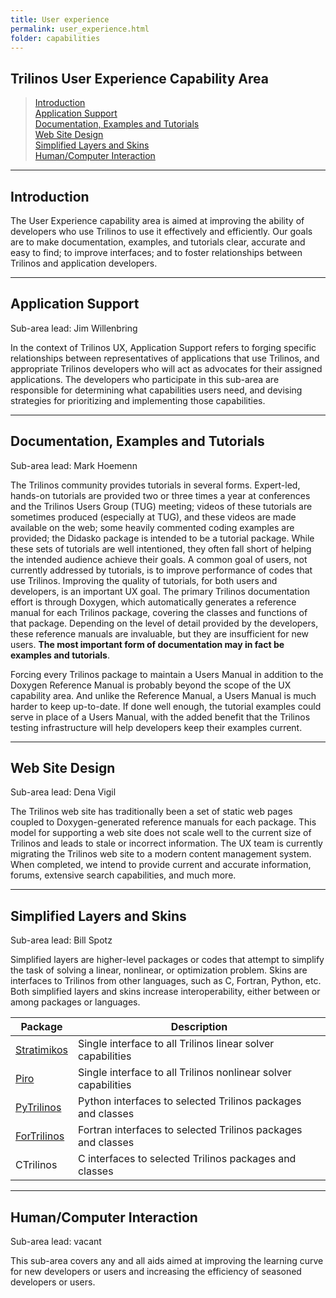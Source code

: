 ```yaml
---
title: User experience
permalink: user_experience.html
folder: capabilities
---
```


## Trilinos User Experience Capability Area

> [Introduction](#Intro)  
> [Application Support](#AppSupport)  
> [Documentation, Examples and Tutorials](#DocExTut)  
> [Web Site Design](#WebSiteDesign)  
> [Simplified Layers and Skins](#LayersAndSkins)  
> [Human/Computer Interaction](#HCI)

<a name="Intro"></a>

* * *

## Introduction

The User Experience capability area is aimed at improving the ability of developers who use Trilinos to use it effectively and efficiently. Our goals are to make documentation, examples, and tutorials clear, accurate and easy to find; to improve interfaces; and to foster relationships between Trilinos and application developers.

<a name="AppSupport"></a>

* * *

## Application Support

Sub-area lead: Jim Willenbring

In the context of Trilinos UX, Application Support refers to forging specific relationships between representatives of applications that use Trilinos, and appropriate Trilinos developers who will act as advocates for their assigned applications. The developers who participate in this sub-area are responsible for determining what capabilities users need, and devising strategies for prioritizing and implementing those capabilities.

<a name="DocExTut"></a>

* * *

## Documentation, Examples and Tutorials

Sub-area lead: Mark Hoemenn

The Trilinos community provides tutorials in several forms. Expert-led, hands-on tutorials are provided two or three times a year at conferences and the Trilinos Users Group (TUG) meeting; videos of these tutorials are sometimes produced (especially at TUG), and these videos are made available on the web; some heavily commented coding examples are provided; the Didasko package is intended to be a tutorial package. While these sets of tutorials are well intentioned, they often fall short of helping the intended audience achieve their goals. A common goal of users, not currently addressed by tutorials, is to improve performance of codes that use Trilinos. Improving the quality of tutorials, for both users and developers, is an important UX goal. The primary Trilinos documentation effort is through Doxygen, which automatically generates a reference manual for each Trilinos package, covering the classes and functions of that package. Depending on the level of detail provided by the developers, these reference manuals are invaluable, but they are insufficient for new users. **The most important form of documentation may in fact be examples and tutorials**.

Forcing every Trilinos package to maintain a Users Manual in addition to the Doxygen Reference Manual is probably beyond the scope of the UX capability area. And unlike the Reference Manual, a Users Manual is much harder to keep up-to-date. If done well enough, the tutorial examples could serve in place of a Users Manual, with the added benefit that the Trilinos testing infrastructure will help developers keep their examples current.

<a name="WebSiteDesign"></a>

* * *

## Web Site Design

Sub-area lead: Dena Vigil

The Trilinos web site has traditionally been a set of static web pages coupled to Doxygen-generated reference manuals for each package. This model for supporting a web site does not scale well to the current size of Trilinos and leads to stale or incorrect information. The UX team is currently migrating the Trilinos web site to a modern content management system. When completed, we intend to provide current and accurate information, forums, extensive search capabilities, and much more.

<a name="LayersAndSkins"></a>

* * *

## Simplified Layers and Skins

Sub-area lead: Bill Spotz

Simplified layers are higher-level packages or codes that attempt to simplify the task of solving a linear, nonlinear, or optimization problem. Skins are interfaces to Trilinos from other languages, such as C, Fortran, Python, etc. Both simplified layers and skins increase interoperability, either between or among packages or languages.

Package | Description
--------| -----------
[Stratimikos](http://trilinos.org/packages/stratimikos/) | Single interface to all Trilinos linear solver capabilities
[Piro](http://trilinos.org/packages/piro) | Single interface to all Trilinos nonlinear solver capabilities
[PyTrilinos](http://trilinos.org/packages/pytrilinos/) | Python interfaces to selected Trilinos packages and classes
[ForTrilinos](http://trilinos.org/packages/fortrilinos/) | Fortran interfaces to selected Trilinos packages and classes
CTrilinos | C interfaces to selected Trilinos packages and classes

* * *

## Human/Computer Interaction

Sub-area lead: vacant

This sub-area covers any and all aids aimed at improving the learning curve for new developers or users and increasing the efficiency of seasoned developers or users.